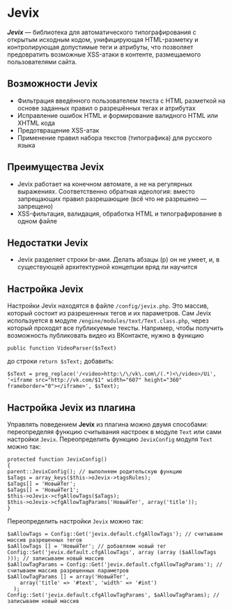 Jevix
=====
***Jevix*** — библиотека для автоматического типографирования с открытым исходным кодом, унифицирующая HTML-разметку и контролирующая допустимые теги и атрибуты, что позволяет предовратить возможные XSS-атаки в контенте, размещаемого пользователями сайта.

Возможности Jevix
-----------------
- Фильтрация введённого пользователем текста с HTML разметкой на основе заданных правил о разрешённых тегах и атрибутах
- Исправление ошибок HTML и формирование валидного HTML или XHTML кода
- Предотвращение XSS-атак
- Применение правил набора текстов (типографика) для русского языка 

Преимущества Jevix
------------------
- Jevix работает на конечном автомате, а не на регулярных выражениях. Соответственно обратная идеология: вместо запрещающих правил разрешающие (всё что не разрешено — запрещено)
- XSS-фильтация, валидация, обработка HTML и типографирование в одном файле 

Недостатки Jevix
----------------
- Jevix разделяет строки br-ами. Делать абзацы (p) он не умеет, и, в существующей архитектурной концепции вряд ли научится

Настройка Jevix
---------------
Настройки Jevix находятся в файле `/config/jevix.php`. Это массив, который состоит из разрешенных тегов и их параметров. Сам Jevix используется в модуле `/engine/modules/text/Text.class.php`, через который проходят все публикуемые тексты. Например, чтобы получить возможность публиковать видео из ВКонтакте, нужно в функцию
~~~
public function VideoParser($sText)
~~~
до строки `return $sText;` добавить:
~~~
$sText = preg_replace('/<video>http:\/\/vk\.com\/(.*)<\/video>/Ui', '<iframe src="http://vk.com/$1" width="607" height="360" frameborder="0"></iframe>', $sText);
~~~

Настройка Jevix из плагина
--------------------------
Управлять поведением **Jevix** из плагина можно двумя способами: переопределяя функцию считывания настроек в модуле `Text` или сами настройки `Jevix`.
Переопределить функцию `JevixConfig` модуля `Text` можно так:
~~~
protected function JevixConfig()
{
parent::JevixConfig(); // выполняем родительскую функцию
$aTags = array_keys($this->oJevix->tagsRules);
$aTags[] = 'НовыйТег';
$aTags[] = 'НовыйТег1';
$this->oJevix->cfgAllowTags($aTags);
$this->oJevix->cfgAllowTagParams('НовыйТег', array('title'));
}
~~~
Переопределить настройки `Jevix` можно так:
~~~
$aAllowTags = Config::Get('jevix.default.cfgAllowTags'); // считываем массив разрешенных тегов
$aAllowTags [] = 'НовыйТег'; // добавляем новый тег
Config::Set('jevix.default.cfgAllowTags', array (array ($aAllowTags ))); // записываем новый массив
$aAllowTagParams = Config::Get('jevix.default.cfgAllowTagParams'); // считываем массив разрешенных параметров
$aAllowTagParams [] = array('НовыйТег', 
    array('title' => '#text', 'width' => '#int')
  );
Config::Set('jevix.default.cfgAllowTagParams', $aAllowTagParams); // записываем новый массив
~~~
